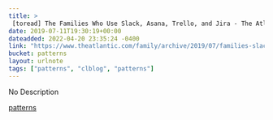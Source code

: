 ```yaml
---
title: > 
 [toread] The Families Who Use Slack, Asana, Trello, and Jira - The Atlantic
date: 2019-07-11T19:30:19+00:00
dateadded: 2022-04-20 23:35:24 -0400
link: "https://www.theatlantic.com/family/archive/2019/07/families-slack-asana/593584/"
bucket: patterns
layout: urlnote
tags: ["patterns", "clblog", "patterns"]
--- 
```

No Description
 <!-- end excerpt --> 
<div class='bucket'><a class='internal-link' href='/buckets/patterns'>patterns</a></div> 
